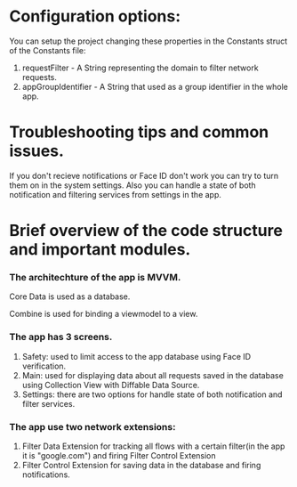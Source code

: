 # Configuration options:

You can setup the project changing these properties in the Constants struct of the Constants file:
1. requestFilter - A String representing the domain to filter network requests.
2. appGroupIdentifier - A String that used as a group identifier in the whole app.

# Troubleshooting tips and common issues.
If you don't recieve notifications or Face ID don't work you can try to turn them on in the system settings.
Also you can handle a state of both notification and filtering services from settings in the app.

# Brief overview of the code structure and important modules.

### The architechture of the app is MVVM.
Core Data is used as a database. 

Combine is used for binding a viewmodel to a view.

### The app has 3 screens.
1. Safety: used to limit access to the app database using Face ID verification.
2. Main: used for displaying data about all requests saved in the database using Collection View with Diffable Data Source.
3. Settings: there are two options for handle state of both notification and filter services.

### The app use two network extensions:
1. Filter Data Extension for tracking all flows with a certain filter(in the app it is "google.com") and firing Filter Control Extension
2. Filter Control Extension for saving data in the database and firing notifications.
